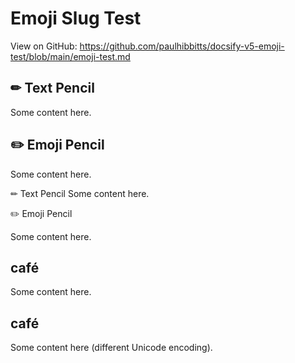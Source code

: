 # Emoji Slug Test

View on GitHub: https://github.com/paulhibbitts/docsify-v5-emoji-test/blob/main/emoji-test.md

## ✏ Text Pencil
Some content here.

## ✏️ Emoji Pencil  
Some content here.

✏ Text Pencil
Some content here.

✏️ Emoji Pencil  

Some content here.

## café
Some content here.

## café
Some content here (different Unicode encoding).
